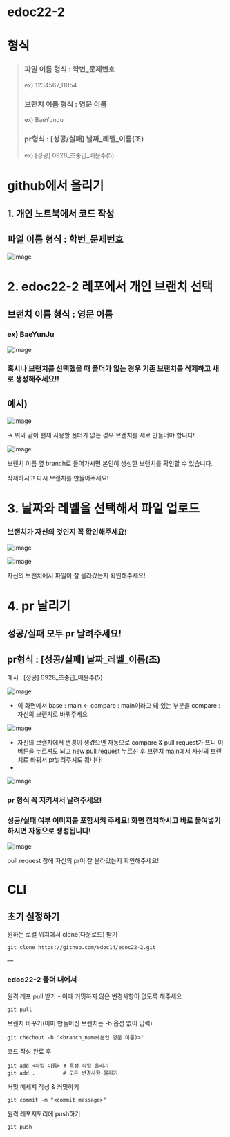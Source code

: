 # edoc22-2

# 형식
>### 파일 이름 형식 : 학번_문제번호
>ex) 1234567_11054
>### 브랜치 이름 형식 : 영문 이름
>ex) BaeYunJu
>### pr형식 : [성공/실패] 날짜_레벨_이름(조)
>ex) [성공] 0928_초중급_배윤주(5)


# github에서 올리기
## 1. 개인 노트북에서 코드 작성

## 파일 이름 형식 : 학번_문제번호

![image](https://user-images.githubusercontent.com/112494061/193885879-bb82210b-6386-4a95-b149-63c494690c5c.png)


# 2. edoc22-2 레포에서 개인 브랜치 선택

## 브랜치 이름 형식 : 영문 이름

### ex) BaeYunJu

![image](https://user-images.githubusercontent.com/112494061/193886102-131eeba7-7cec-4a13-9c41-96cd400fad07.png)


### 혹시나 브랜치를 선택했을 때 폴더가 없는 경우 기존 브랜치를 삭제하고 새로 생성해주세요!!

## 예시)

![image](https://user-images.githubusercontent.com/112494061/193886215-86c22d1b-a551-41cf-b1cb-dd0dc83180e2.png)

→ 위와 같이 현재 사용할 폴더가 없는 경우 브랜치를 새로 만들어야 합니다!

![image](https://user-images.githubusercontent.com/112494061/193886549-7afb3a9d-202a-4f23-8c06-932245deb5a5.png)

브랜치 이름 옆 branch로 들어가시면 본인이 생성한 브랜치를 확인할 수 있습니다. 

삭제하시고 다시 브랜치를 만들어주세요!

# 3. 날짜와 레벨을 선택해서 파일 업로드

### 브랜치가 자신의 것인지 꼭 확인해주세요!

![image](https://user-images.githubusercontent.com/112494061/193886301-95693854-9925-4396-80bb-8b6842a40b84.png)

![image](https://user-images.githubusercontent.com/112494061/193886321-bf58bfd7-df5d-442f-a346-5710f344c23a.png)


자신의 브랜치에서 파일이 잘 올라갔는지 확인해주세요!

# 4. pr 날리기

## 성공/실패 모두 pr 날려주세요!

## pr형식 : [성공/실패] 날짜_레벨_이름(조)

예시 : [성공] 0928_초중급_배윤주(5)

![image](https://user-images.githubusercontent.com/112494061/193886358-51169fcf-89ac-4c6e-a90a-8abe9e8b1abb.png)


- 이 화면에서 base :  main ← compare : main이라고 돼 있는 부분을 compare : 자신의 브랜치로 바꿔주세요

![image](https://user-images.githubusercontent.com/112494061/193886396-55557d81-7435-435e-a1db-6c7bf0c5cde5.png)

- 자신의 브랜치에서 변경이 생겼으면 자동으로 compare & pull request가 뜨니 이 버튼을 누르셔도 되고 new pull request 누르신 후 브랜치 main에서 자신의 브랜치로 바꿔서 pr날려주셔도 됩니다!
- 
![image](https://user-images.githubusercontent.com/112494061/193886417-c4c1c2ae-50b6-4088-9d2f-21a0680503ed.png)

### pr 형식 꼭 지키셔서 날려주세요!

### 성공/실패 여부 이미지를 포함시켜 주세요! 화면 캡쳐하시고 바로 붙여넣기 하시면 자동으로 생성됩니다!

![image](https://user-images.githubusercontent.com/112494061/193886449-178b44e7-d9de-48c7-8de0-f07ac502db37.png)

pull request 창에 자신의 pr이 잘 올라갔는지 확인해주세요!
# CLI
## 초기 설정하기
원하는 로컬 위치에서 clone(다운로드) 받기
```
git clone https://github.com/edoc14/edoc22-2.git
```

—
### edoc22-2 폴더 내에서
원격 레포 pull 받기 - 이때 커밋하지 않은 변경사항이 없도록 해주세요
```
git pull
```
브랜치 바꾸기(이미 만들어진 브랜치는 -b 옵션 없이 입력)
```
git chechout -b "<branch_name(본인 영문 이름)>"
```
코드 작성 완료 후
```
git add <파일 이름> # 특정 파일 올리기
git add .         # 모든 변경사항 올리기
```
커밋 메세지 작성 & 커밋하기
```
git commit -m "<commit message>"
```
원격 레포지토리에 push하기
```
git push
```

